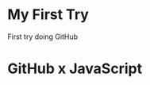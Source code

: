 # My First Try
First try doing GitHub

<!DOCTYPE html>
<html>
 <head>
  
  <meta charset="utf-8">
 </head>
 <body>
  <title>test First Time Using GitHub with JavaScript</title>
  <h1>GitHub x JavaScript</h1>
 </body>
</html>